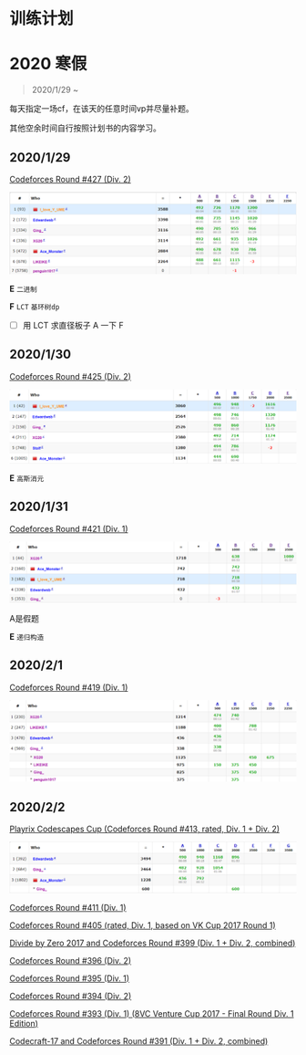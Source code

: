 # 训练计划

# 2020 寒假

> 2020/1/29 ~ 

每天指定一场cf，在该天的任意时间vp并尽量补题。

其他空余时间自行按照计划书的内容学习。

## 2020/1/29 

[Codeforces Round #427 (Div. 2)](https://codeforces.com/contest/835) 

![](https://github.com/GAV-ICPC-2020/Dream/raw/master/pic/1.png)

**E** `二进制`

**F** `LCT` `基环树dp`

- [ ] 用 LCT 求直径板子 A 一下 F

## 2020/1/30 

[Codeforces Round #425 (Div. 2)](https://codeforces.com/contest/832) 

![](https://github.com/GAV-ICPC-2020/Dream/raw/master/pic/2.png)

**E** `高斯消元`

## 2020/1/31 

[Codeforces Round #421 (Div. 1)](https://codeforces.com/contest/819) 

![](https://github.com/GAV-ICPC-2020/Dream/raw/master/pic/3.png)

A是假题

**E** `递归构造` 

## 2020/2/1

[Codeforces Round #419 (Div. 1)](https://codeforces.com/contest/815) 

![](https://github.com/GAV-ICPC-2020/Dream/raw/master/pic/4.png)

## 2020/2/2

[Playrix Codescapes Cup (Codeforces Round #413, rated, Div. 1 + Div. 2)](https://codeforces.com/contest/799) 

![](https://github.com/GAV-ICPC-2020/Dream/raw/master/pic/5.png)

[Codeforces Round #411 (Div. 1)](https://codeforces.com/contest/804) 

[Codeforces Round #405 (rated, Div. 1, based on VK Cup 2017 Round 1)](https://codeforces.com/contest/790) 

[Divide by Zero 2017 and Codeforces Round #399 (Div. 1 + Div. 2, combined)](https://codeforces.com/contest/768) 

[Codeforces Round #396 (Div. 2)](https://codeforces.com/contest/766) 

[Codeforces Round #395 (Div. 1)](https://codeforces.com/contest/763) 

[Codeforces Round #394 (Div. 2)](https://codeforces.com/contest/761) 

[Codeforces Round #393 (Div. 1) (8VC Venture Cup 2017 - Final Round Div. 1 Edition)](https://codeforces.com/contest/759) 

[Codecraft-17 and Codeforces Round #391 (Div. 1 + Div. 2, combined)](https://codeforces.com/contest/757) 